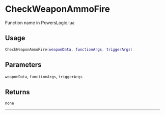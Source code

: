 # CheckWeaponAmmoFire
Function name in PowersLogic.lua
## Usage
```lua
CheckWeaponAmmoFire(weaponData, functionArgs, triggerArgs)
```
## Parameters
`weaponData`, `functionArgs`, `triggerArgs`
## Returns
`none`

---